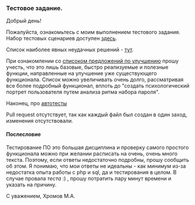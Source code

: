 ### Тестовое задание. 

Добрый день! 

Пожалуйста, ознакомьтесь с моим выполнением тестового задания. Набор тестовых сценариев доступен [здесь](Basic_checks.md).

Список наиболее явных неудачных решений - [тут](Found_issues.md).

При ознакомлении со [списоком предложений по улучшению](Suggestions.md) прошу учесть, что это лишь базовые, быстро реализуемые и полезные функции, направленные на улучшение уже существующего функционала. Список можно увеличивать очень долго, рассматривая все более подробный функционал, вплоть до "создать психологический портрет пользователя путем анализа ритма набора пароля". 

Наконец, про [автотесты](suggested_auto_tests.md)

Pull request отсутствует, так как каждый файл был создан в один заход, изменения отсутствовали. 

#### Послесловие

Тестирование ПО это большая дисциплина и проверку самого простого функционала можно при желании расписать на очень, очень много текста. Поэтому, если ответы недостаточно подробны, прошу сообщить об этом.
Я понимаю, что мои ответы не идеальны - как минимум из-за недостатка опыта работы с php и sql, да и тестирования в целом. В случае провала *теста* :) , прошу потратить пару минут времени и указать на причину.

С уважением, Хромов М.А.

